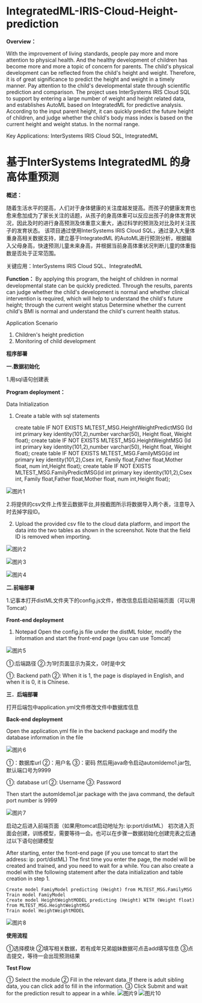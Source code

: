 # IntegratedML-IRIS-Cloud-Height-prediction



**Overview：**

With the improvement of living standards, people pay more and more attention to physical health. And the healthy development of children has become more and more a topic of concern for parents. The child's physical development can be reflected from the child's height and weight. Therefore, it is of great significance to predict the height and weight in a timely manner. Pay attention to the child's developmental state through scientific prediction and comparison.
The project uses InterSystems IRIS Cloud SQL to support by entering a large number of weight and height related data, and establishes AutoML based on IntegratedML for predictive analysis. According to the input parent height, it can quickly predict the future height of children, and judge whether the child's body mass index is based on the current height and weight status. In the normal range.

Key Applications: InterSystems IRIS Cloud SQL, IntegratedML

# 基于InterSystems IntegratedML 的身高体重预测

**概述：**

随着生活水平的提高，人们对于身体健康的关注度越发提高。而孩子的健康发育也愈来愈加成为了家长关注的话题，从孩子的身高体重可以反应出孩子的身体发育状况，因此及时的进行身高预测及体重意义重大，通过科学的预测及对比及时关注孩子的发育状态。
该项目通过使用InterSystems IRIS Cloud SQL，通过录入大量体重身高相关数据支持，建立基于IntegratedML 的AutoML进行预测分析，根据输入父母身高，快速预测儿童未来身高，并根据当前身高体重状况判断儿童的体重指数是否处于正常范围。

关键应用：InterSystems IRIS Cloud SQL、IntegratedML 

**Function：**
By applying this program, the height of children in normal developmental state can be quickly predicted. Through the results, parents can judge whether the child's development is normal and whether clinical intervention is required, which will help to understand the child's future height; through the current weight status Determine whether the current child's BMI is normal and understand the child's current health status.


Application Scenario
1. Children's height prediction
2. Monitoring of child development



**程序部署**

 **一.数据初始化**
 
 1.用sql语句创建表

 **Program deployment：**

Data Initialization

1. Create a table with sql statements


    create table IF NOT EXISTS MLTEST_MSG.HeightWeightPredictMSG (Id int primary key identity(101,2),number varchar(50), Height float, Weight  float);
    create table IF NOT EXISTS MLTEST_MSG.HeightWeightMSG (Id int primary key identity(101,2),number varchar(50), Height float, Weight  float);
    create table IF NOT EXISTS MLTEST_MSG.FamilyMSG(id int primary key identity(101,2),Csex int, Family float,Father float,Mother float, num int,Height float);
    create table IF NOT EXISTS MLTEST_MSG.FamilyPredictMSG(id int primary key identity(101,2),Csex int, Family float,Father float,Mother float, num int,Height float);

 ![图片1](https://user-images.githubusercontent.com/124135718/231645513-1c1a137a-9bec-407f-bfdd-e48a974c4ade.png)


2.将提供的csv文件上传至云数据平台,并按截图所示将数据导入两个表，注意导入时去掉字段ID。

2. Upload the provided csv file to the cloud data platform, and import the data into the two tables as shown in the screenshot. Note that the field ID is removed when importing.

![图片2](https://user-images.githubusercontent.com/124135718/231638013-2a06e658-c959-4a26-97e7-d1a131cb533f.png)

![图片3](https://user-images.githubusercontent.com/124135718/231638057-b9e85f72-4974-4726-b14e-8c57e628c195.png)

![图片4](https://user-images.githubusercontent.com/124135718/231638165-4ae188f1-b85e-4ae8-9f7f-bd316f098976.png)

          
**二.前端部署**

1.记事本打开distML文件夹下的config.js文件，修改信息后启动前端页面（可以用Tomcat）

**Front-end deployment**
1. Notepad Open the config.js file under the distML folder, modify the information and start the front-end page (you can use Tomcat)

![图片5](https://user-images.githubusercontent.com/124135718/231638315-5b860f04-cd3b-4845-a24c-40ba959a57d6.png)


 
①:后端路径 
②:为1时页面显示为英文，0时是中文

①: Backend path 
②: When it is 1, the page is displayed in English, and when it is 0, it is Chinese.

**三．后端部署**

打开后端包中application.yml文件修改文件中数据库信息

**Back-end deployment**

Open the application.yml file in the backend package and modify the database information in the file

![图片6](https://user-images.githubusercontent.com/124135718/231639752-20d3eebd-588a-4928-a171-f04b9ce914f6.png)


①：数据库url
②：用户名
③：密码
然后用java命令启动automldemo1.jar包,默认端口号为9999

①: database url
②: Username
③: Password

Then start the automldemo1.jar package with the java command, the default port number is 9999

![图片7](https://user-images.githubusercontent.com/124135718/231639789-5650b1d4-460f-433a-ba0f-29b798a52648.png)


启动之后进入前端页面（如果用tomcat启动地址为:  ip:port/distML）
初次进入页面会创建，训练模型，需要等待一会。也可以在步骤一数据初始化创建完表之后通过以下语句创建模型

After starting, enter the front-end page (if you use tomcat to start the address: ip: port/distML)
The first time you enter the page, the model will be created and trained, and you need to wait for a while. You can also create a model with the following statement after the data initialization and table creation in step 1.

    Create model FamiyModel predicting (Height) from MLTEST_MSG.FamilyMSG
    Train model FamiyModel
    Create model HeightWeightMODEL predicting (Height) WITH (Weight float)  from MLTEST_MSG.HeightWeightMSG
    Train model HeightWeightMODEL
    
![图片8](https://user-images.githubusercontent.com/124135718/231639975-240bde62-bd18-4932-8096-d06cc6438a20.png)


**使用流程**

①选择模块
②填写相关数据，若有成年兄弟姐妹数据可点击add填写信息
③点击提交，等待一会出现预测结果

**Test Flow**

① Select the module
② Fill in the relevant data. If there is adult sibling data, you can click add to fill in the information.
③ Click Submit and wait for the prediction result to appear in a while.
![图片9](https://user-images.githubusercontent.com/124135718/231639991-6c8a5367-abd8-4a01-b69a-c4a3485419c3.png)
![图片10](https://user-images.githubusercontent.com/124135718/231640020-c6dbb27c-5098-49dc-b2d5-c9a2444358de.png)


